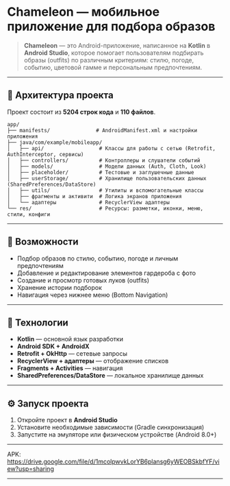 # Chameleon — мобильное приложение для подбора образов

> **Chameleon** — это Android-приложение, написанное на **Kotlin** в **Android Studio**, которое помогает пользователям подбирать образы (outfits) по различным критериям: стилю, погоде, событию, цветовой гамме и персональным предпочтениям.

---

## 📂 Архитектура проекта

Проект состоит из **5204 строк кода** и **110 файлов**.

```
app/
├── manifests/               # AndroidManifest.xml и настройки приложения
├── java/com/example/mobileapp/
│   ├── api/                  # Классы для работы с сетью (Retrofit, AuthInterceptor, сервисы)
│   ├── controllers/          # Контроллеры и слушатели событий
│   ├── models/               # Модели данных (Auth, Cloth, Look)
│   ├── placeholder/          # Тестовые и заглушечные данные
│   ├── userStorage/          # Хранилище пользовательских данных (SharedPreferences/DataStore)
│   ├── utils/                # Утилиты и вспомогательные классы
│   ├── фрагменты и активити  # Логика экранов приложения
│   └── адаптеры              # RecyclerView адаптеры
└── res/                      # Ресурсы: разметки, иконки, меню, стили, конфиги
```

---

## 🎯 Возможности

* Подбор образов по стилю, событию, погоде и личным предпочтениям
* Добавление и редактирование элементов гардероба с фото
* Создание и просмотр готовых луков (outfits)
* Хранение истории подборок
* Навигация через нижнее меню (Bottom Navigation)

---

## 🧭 Технологии

* **Kotlin** — основной язык разработки
* **Android SDK + AndroidX**
* **Retrofit + OkHttp** — сетевые запросы
* **RecyclerView + адаптеры** — отображение списков
* **Fragments + Activities** — навигация
* **SharedPreferences/DataStore** — локальное хранилище данных

---

## ⚙️ Запуск проекта

1. Откройте проект в **Android Studio**
2. Установите необходимые зависимости (Gradle синхронизация)
3. Запустите на эмуляторе или физическом устройстве (Android 8.0+)

---

APK: https://drive.google.com/file/d/1mcolpwvkLorYB6plansg6yWEOBSkbfYF/view?usp=sharing

---
